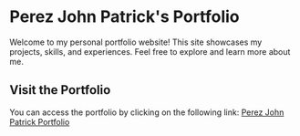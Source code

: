 # Perez John Patrick's Portfolio

Welcome to my personal portfolio website! This site showcases my projects, skills, and experiences. Feel free to explore and learn more about me.

## Visit the Portfolio
You can access the portfolio by clicking on the following link:
[Perez John Patrick Portfolio](perezjohnpatrick.netlify.app/)
